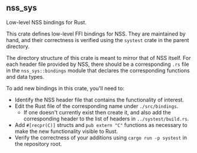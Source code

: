 ## nss_sys

Low-level NSS bindings for Rust.

This crate defines low-level FFI bindings for NSS. They are maintained by hand,
and their correctness is verified using the `systest` crate in the parent directory.

The directory structure of this crate is meant to mirror that of NSS itself.
For each header file provided by NSS, there should be a corresponding `.rs` file
in the `nss_sys::bindings` module that declares the corresponding functions and
data types.

To add new bindings in this crate, you'll need to:

* Identify the NSS header file that contains the functionality of interest.
* Edit the Rust file of the corresponding name under `./src/bindings`.
    * If one doesn't currently exist then create it, and also add the corresponding
      header to the list of headers in `../systest/build.rs`.
* Add `#[recpr(C)]` structs and `pub extern "C"` functions as necessary to make the
  new functionality visible to Rust.
* Verify the correctness of your additions using `cargo run -p systest` in the repository root.
